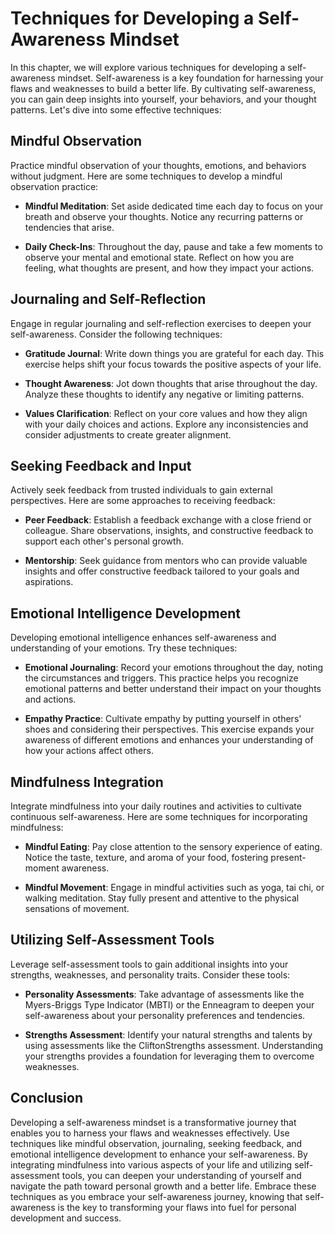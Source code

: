Techniques for Developing a Self-Awareness Mindset
=============================================================

In this chapter, we will explore various techniques for developing a self-awareness mindset. Self-awareness is a key foundation for harnessing your flaws and weaknesses to build a better life. By cultivating self-awareness, you can gain deep insights into yourself, your behaviors, and your thought patterns. Let's dive into some effective techniques:

Mindful Observation
-------------------

Practice mindful observation of your thoughts, emotions, and behaviors without judgment. Here are some techniques to develop a mindful observation practice:

* **Mindful Meditation**: Set aside dedicated time each day to focus on your breath and observe your thoughts. Notice any recurring patterns or tendencies that arise.

* **Daily Check-Ins**: Throughout the day, pause and take a few moments to observe your mental and emotional state. Reflect on how you are feeling, what thoughts are present, and how they impact your actions.

Journaling and Self-Reflection
------------------------------

Engage in regular journaling and self-reflection exercises to deepen your self-awareness. Consider the following techniques:

* **Gratitude Journal**: Write down things you are grateful for each day. This exercise helps shift your focus towards the positive aspects of your life.

* **Thought Awareness**: Jot down thoughts that arise throughout the day. Analyze these thoughts to identify any negative or limiting patterns.

* **Values Clarification**: Reflect on your core values and how they align with your daily choices and actions. Explore any inconsistencies and consider adjustments to create greater alignment.

Seeking Feedback and Input
--------------------------

Actively seek feedback from trusted individuals to gain external perspectives. Here are some approaches to receiving feedback:

* **Peer Feedback**: Establish a feedback exchange with a close friend or colleague. Share observations, insights, and constructive feedback to support each other's personal growth.

* **Mentorship**: Seek guidance from mentors who can provide valuable insights and offer constructive feedback tailored to your goals and aspirations.

Emotional Intelligence Development
----------------------------------

Developing emotional intelligence enhances self-awareness and understanding of your emotions. Try these techniques:

* **Emotional Journaling**: Record your emotions throughout the day, noting the circumstances and triggers. This practice helps you recognize emotional patterns and better understand their impact on your thoughts and actions.

* **Empathy Practice**: Cultivate empathy by putting yourself in others' shoes and considering their perspectives. This exercise expands your awareness of different emotions and enhances your understanding of how your actions affect others.

Mindfulness Integration
-----------------------

Integrate mindfulness into your daily routines and activities to cultivate continuous self-awareness. Here are some techniques for incorporating mindfulness:

* **Mindful Eating**: Pay close attention to the sensory experience of eating. Notice the taste, texture, and aroma of your food, fostering present-moment awareness.

* **Mindful Movement**: Engage in mindful activities such as yoga, tai chi, or walking meditation. Stay fully present and attentive to the physical sensations of movement.

Utilizing Self-Assessment Tools
-------------------------------

Leverage self-assessment tools to gain additional insights into your strengths, weaknesses, and personality traits. Consider these tools:

* **Personality Assessments**: Take advantage of assessments like the Myers-Briggs Type Indicator (MBTI) or the Enneagram to deepen your self-awareness about your personality preferences and tendencies.

* **Strengths Assessment**: Identify your natural strengths and talents by using assessments like the CliftonStrengths assessment. Understanding your strengths provides a foundation for leveraging them to overcome weaknesses.

Conclusion
----------

Developing a self-awareness mindset is a transformative journey that enables you to harness your flaws and weaknesses effectively. Use techniques like mindful observation, journaling, seeking feedback, and emotional intelligence development to enhance your self-awareness. By integrating mindfulness into various aspects of your life and utilizing self-assessment tools, you can deepen your understanding of yourself and navigate the path toward personal growth and a better life. Embrace these techniques as you embrace your self-awareness journey, knowing that self-awareness is the key to transforming your flaws into fuel for personal development and success.
